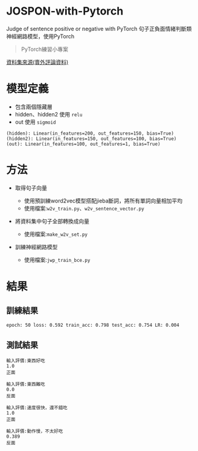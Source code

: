 # JOSPON-with-Pytorch
Judge of sentence positive or negative with PyTorch
句子正負面情緒判斷類神經網路模型，使用PyTorch
> PyTorch練習小專案

[資料集來源(賣外評論資料)](https://github.com/SophonPlus/ChineseNlpCorpus)

# 模型定義
- 包含兩個隱藏層
- hidden、hidden2 使用 `relu`
- out 使用 `sigmoid`
```
(hidden): Linear(in_features=200, out_features=150, bias=True)
(hidden2): Linear(in_features=150, out_features=100, bias=True)
(out): Linear(in_features=100, out_features=1, bias=True)
```

# 方法
- 取得句子向量
    - 使用預訓練word2vec模型搭配jieba斷詞，將所有單詞向量相加平均
    - 使用檔案:`w2v_train.py`、`w2v_sentence_vector.py`

- 將資料集中句子全部轉換成向量
    - 使用檔案:`make_w2v_set.py`

- 訓練神經網路模型
    - 使用檔案:`jwp_train_bce.py`

# 結果
## 訓練結果
```
epoch: 50 loss: 0.592 train_acc: 0.798 test_acc: 0.754 LR: 0.004
```
## 測試結果
```
輸入評價:東西好吃
1.0
正面

輸入評價:東西難吃
0.0
反面

輸入評價:速度很快，還不錯吃
1.0
正面

輸入評價:動作慢，不太好吃
0.389
反面
```